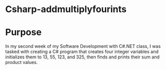 # Csharp-addmultiplyfourints

# Purpose
In my second week of my Software Development with C#.NET class, I was tasked with creating a C# program that creates four integer variables and initializes them to 13, 55, 123, and 325, then finds and prints their sum and product values.
